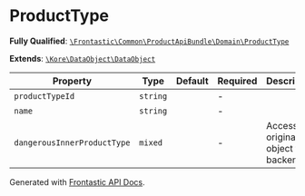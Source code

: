 #  ProductType

**Fully Qualified**: [`\Frontastic\Common\ProductApiBundle\Domain\ProductType`](../../../../src/php/ProductApiBundle/Domain/ProductType.php)

**Extends**: [`\Kore\DataObject\DataObject`](https://github.com/kore/DataObject)

Property|Type|Default|Required|Description
--------|----|-------|--------|-----------
`productTypeId` | `string` |  | - | 
`name` | `string` |  | - | 
`dangerousInnerProductType` | `mixed` |  | - | Access original object from backend

Generated with [Frontastic API Docs](https://github.com/FrontasticGmbH/apidocs).
